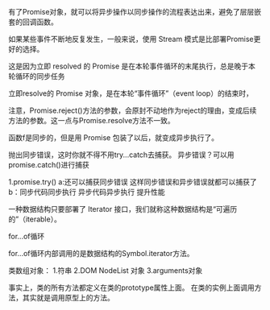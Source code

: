 

有了Promise对象，就可以将异步操作以同步操作的流程表达出来，避免了层层嵌套的回调函数。

如果某些事件不断地反复发生，一般来说，使用 Stream 模式是比部署Promise更好的选择。

这是因为立即 resolved 的 Promise 是在本轮事件循环的末尾执行，总是晚于本轮循环的同步任务

立即resolve的 Promise 对象，是在本轮“事件循环”（event loop）的结束时，



注意，Promise.reject()方法的参数，会原封不动地作为reject的理由，变成后续方法的参数。这一点与Promise.resolve方法不一致。

函数f是同步的，但是用 Promise 包装了以后，就变成异步执行了。




抛出同步错误，这时你就不得不用try...catch去捕获。    异步错误？可以用promise.catch()进行捕获

1.promise.try()
  a:还可以捕获同步错误    这样同步错误和异步错误就都可以捕获了
  b：同步代码同步执行   异步代码异步执行   提升性能


一种数据结构只要部署了 Iterator 接口，我们就称这种数据结构是“可遍历的”（iterable）。

for...of循环

for...of循环内部调用的是数据结构的Symbol.iterator方法。



类数组对象：
1.符串
2.DOM NodeList 对象
3.arguments对象




事实上，类的所有方法都定义在类的prototype属性上面。   在类的实例上面调用方法，其实就是调用原型上的方法。





























